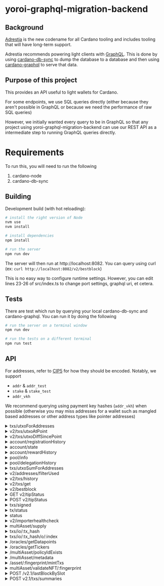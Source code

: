 # yoroi-graphql-migration-backend

## Background

[Adrestia](https://github.com/input-output-hk/adrestia) is the new codename for all Cardano tooling and includes tooling that will have long-term support.

Adrestia recommends powering light clients with [GraphQL](https://graphql.org/). This is done by using [cardano-db-sync](https://github.com/input-output-hk/cardano-db-sync) to dump the database to a database and then using [cardano-graphql](https://github.com/input-output-hk/cardano-graphql) to serve that data.

## Purpose of this project

This provides an API useful to light wallets for Cardano.

For some endpoints, we use SQL queries directly (either because they aren't possible in GraphQL or because we need the performance of raw SQL queries)

However, we initially wanted every query to be in GraphQL so that any project using yoroi-graphql-migration-backend can use our REST API as a intermediate step to running GraphQL queries directly.

# Requirements

To run this, you will need to run the following

1. cardano-node
2. cardano-db-sync

## Building

Development build (with hot reloading):

```bash
# install the right version of Node
nvm use
nvm install

# install dependencies
npm install

# run the server
npm run dev
```

The server will then run at http://localhost:8082. You can query using curl (ex: `curl http://localhost:8082/v2/bestblock`)

This is no easy way to configure runtime settings. However, you can edit lines 23-26 of src/index.ts to change port settings, graphql uri, et cetera.

## Tests

There are test which run by querying your local cardano-db-sync and cardano-graphql. You can run it by doing the following

```bash
# run the server on a terminal window
npm run dev

# run the tests on a different terminal
npm run test
```

## API

For addresses, refer to [CIP5](https://github.com/cardano-foundation/CIPs/tree/master/CIP5) for how they should be encoded. Notably, we support

- `addr` & `addr_test`
- `stake` & `stake_test`
- `addr_vkh`

We recommend querying using payment key hashes (`addr_vkh`) when possible (otherwise you may miss addresses for a wallet such as mangled based addresses or other address types like pointer addresses)

<details>
  <summary>txs/utxoForAddresses</summary>
  Input

Up to 50 addresses in the request

```js
{
  // byron addresses, bech32 address, bech32 stake addresses or addr_vkh
  addresses: Array<string>
}
```

Output

```js
Array<{
  utxo_id: string, // concat tx_hash and tx_index
  tx_hash: string,
  tx_index: number,
  block_num: number, // NOTE: not slot_no
  receiver: string,
  amount: string,
  dataHash: string,
  assets: Asset[],
}>
```

</details>

<details>
  <summary>v2/txs/utxoAtPoint</summary>
  This endpoint is based on the current `/txs/utxoForAddresses`. It adds capabilities for passing a reference block and pagination information.

This endpoint basically takes a "snapshot" of how was the UTxO information for the given addresses up to `referenceBlock`, meaning UTxOs created in transactions from blocks after `referenceBlockHash` won't be included, but also that UTxOs spent only in blocks after `referenceBlockHash` will actually be included in the response.

OBS: we don't actually take snapshots, such information can be inferred from on-chain data.

Input

Up to 50 addresses in the request

```js
{
  // byron addresses, bech32 address, bech32 stake addresses or addr_vkh
  addresses: Array<string>,
  page: number,
  pageSize: number,
  referenceBlockHash?: string // the hash of the block
}
```

Output

```js
Array<{
  utxo_id: string, // concat tx_hash and tx_index
  tx_hash: string,
  tx_index: number,
  block_num: number, // NOTE: not slot_no
  receiver: string,
  amount: string,
  assets: Asset[],
}>
```

</details>

<details>
  <summary>v2/txs/utxoDiffSincePoint</summary>
  Returns a diff of inputs and outputs between two points. See the comments next to the request parameters for more information.
  This endpoint is better used in combination with `v2/txs/utxoAtPoint`. After making a request to `v2/txs/utxoAtPoint`, the clients can keep their local copy of the UTxO state by calling `v2/txs/utxoDiffSincePoint` with `afterPoint` or `afterBestBlocks` being built using the block from the previous request as a reference point and making any changes established by the diff, so essentially discarding outputs which have been returned in the diff as inputs and including the new outputs returned by the diff.

Input

```js
{
  // byron addresses, bech32 address, bech32 stake addresses or addr_vkh
  addresses: Array<string>,
  untilBlockHash: string, // only transactions up to this block (including it) will be considered for generating the diff
  // when starting to call this endpoint, the client should set the `blockHash` field. Then the client should pass the returned `lastDiffPointSelected` as `afterPoint` for the next page.
  afterPoint: {
    blockHash: string, // only transactions AFTER this clock will be considered for generating the diff
    ...
  },
  afterBestBlocks?: Array<string> // only transactions after the latest block from this array will be included. The inclusion of `afterBestBlocks` in the request will also add 2 new fields to the response (see the response bellow for more details)
  diffLimit: number // number of diff items to return
}
```

Output

```js
{
  diffItems: Array<{
    type: "output" | "input",
    id: string, // in the format {TX hash}:{output index}
    amount: string,
    assets?: Asset[], // only included for outputs
    block_num?: number // only included for outputs
  }>,
  // An opaque object to mark the end of the returned page (whose size is limited by `diffLimit` of the input). The client should pass this object as the `afterPoint` input for the next page.
  lastDiffPointSelected: Object,
  lastFoundBestBlock?: string, // only included if `afterBestBlocks` was supplied. This will be the latest found block from `afterBestBlocks`
  lastFoundSafeBlock?: string // only included if `afterBestBlocks` was supplied. This will be the latest safe block from `afterBestBlocks`, safe block being the block with the highest depth up to a maximum, determined at runtime by configuration
}
```

</details>

<details>
  <summary>account/registrationHistory</summary>
  Input

```js
{
  // bech32 stake address
  addresses: Array<string>
}
```

Output

```js
{
  [addresses: string]: Array<{|
    slot: number,
    txIndex: number,
    certIndex: number,
    certType: "StakeRegistration"|"StakeDeregistration",
  |}>
}
```

</details>
<details>
  <summary>account/state</summary>
  Input

```js
{
  // bech32 stake addresses
  addresses: Array<string>
}
```

Output

```js
{
  [addresses: string]: null | {|
    poolOperator: null, // not implemented yet
    remainingAmount: string, // current remaining awards
    rewards: string, //all the rewards every added (not implemented yet)
    withdrawals: string // all the withdrawals that have ever happened (not implemented yet)
  |}
}
```

</details>
<details>
  <summary>account/rewardHistory</summary>
  Input

```js
{
  // bech32 stake address
  addresses: Array<string>
}
```

Output

```js
{
  [addresses: string]: Array<{
    epoch: number,
    reward: string,
    poolHash: string,
  }>
}
```

</details>
<details>
  <summary>pool/info</summary>
  Input

```js
{
  poolIds: Array<string> // operator key (pool id)
}
```

Output

```js
{
  [poolId: string]: null | {|
    info: {
      name?: string,
      description?: string,
      ticker?: string,
      ... // other stuff from SMASH.
    },
    history: Array<{|
      epoch: number,
      slot: number,
      tx_ordinal: number
      cert_ordinal: number
      payload: Certificate // see `v2/txs/history`
    |}>
  |}
}
```

</details>
<details>
  <summary>pool/delegationHistory</summary>
  Input

```js
{
  poolRanges: Dictionary<string, Dictionary<string, {fromEpoch: number, toEpoch?: number}>> // operator key (pool id), fromEpoch and toEpoch are inclusive
}
```

Output

```js
[
  {|
      epoch: number;
      poolHash: string;
      slot: number;
      tx_ordinal: number
      cert_ordinal: number;
      payload: Certificate | null;
      info: {
          name?: string;
          description?: string;
          ticket?: string;
          homepage?: string;
      }
  |}
]
```

</details>
<details>
  <summary>txs/utxoSumForAddresses</summary>
  Input

Up to 50 addresses in the request

```js
{
  addresses: Array<string>
}
```

Output

```js
{
  sum: ?string,
  tokensBalance: [
    amount: string,
    assetId: string
  ]
}
```

</details>
<details>
  <summary>v2/addresses/filterUsed</summary>
  Input

Up to 50 addresses in the request

```js
{
  // byron addresses, bech32 address or addr_vkh
  addresses: Array<string>
}
```

Output

```js
Array<string>
```

</details>
<details>
  <summary>v2/txs/history</summary>
  Since short rollbacks are common (by design) in Cardano Shelley, your app needs to be ready for this. The pagination mechanism should help make this easy for you.

To handle pagination, we use an `after` and `untilBlock` field that refers to positions inside the chain. Usually, pagination works as follows:

1. Query the `bestblock` endpoint to get the current tip of the chain (and call this `untilBlock`)
2. Look up the last transaction your application has saved locally (and call this `after`)
3. Query everything between `untilBlock` and `after`. If `untilBlock` no long exists, requery. If `after` no long exists, mark the transaction as failed and re-query with an earlier transaction
4. If more results were returned than the maximum responses you can receive for one query, find the most recent transction included in the response and set this as the new `after` and then query again (with the same value for `untilBlock`)

**Note**: this endpoint will throw an error if either the `untilBlock` or `after` fields no longer exist inside the blockchain (allowing your app to handle rollbacks). Notably, the error codes are

- 'REFERENCE_BLOCK_MISMATCH'
- 'REFERENCE_TX_NOT_FOUND'
- 'REFERENCE_BEST_BLOCK_MISMATCH'

Input

Up to 50 addresses in the request

```js
{
  // byron addresses, bech32 address, bech32 stake addresses or addr_vkh
  addresses: Array<string>,
  // omitting "after" means you query starting from the genesis block
  after?: {
    block: string, // block hash
    tx: string, // tx hash
  },
  untilBlock: string, // block hash - inclusive
}
```

Output

Up to `50` transactions are returned. Use pagination with the `after` field to get more.

```js
Array<{
  // information that is only present if block is included in the blockchain
  block_num: null | number,
  block_hash: null | string,
  tx_ordinal: null | number,
  time: null | string, // timestamp with timezone
  epoch: null | number,
  slot: null | number,

  // information that is always present
  type: 'byron' | 'shelley',
  hash: string,
  last_update: string, // timestamp with timezone
  tx_state: 'Successful' | 'Failed' | 'Pending',
  inputs: Array<{ // these will be ordered by the input transaction id asc
    address: string,
    amount: string,
    id: string, // concatenation of txHash || index
    index: number,
    txHash: string,
    assets: Asset[]
  }>,
  collateral_inputs: Array<{
    address: string,
    amount: string,
    id: string, // concatenation of txHash || index
    index: number,
    txHash: string,
    assets: Asset[]
  }>,
  outputs: Array<{ //these will be ordered by transaction index asc.
    address: string,
    amount: string,
    dataHash: string,
    assets: Asset[]
  }>,
  withdrawals: Array<{| address: string, // hex
    amount: string
  |}>,
  certificates: Array<{|
    kind: 'StakeRegistration',
    rewardAddress:string, //hex
  |} | {|
    kind: 'StakeDeregistration',
    rewardAddress:string, // hex
  |} | {|
    kind: 'StakeDelegation',
    rewardAddress:string, // hex
    poolKeyHash: string, // hex
  |} | {|
    kind: 'PoolRegistration',
    poolParams: {|
      operator: string, // hex
      vrfKeyHash: string, // hex
      pledge: string,
      cost: string,
      margin: number,
      rewardAccount: string, // hex
      poolOwners: Array<string>,  // hex
      relays: Array<{| ipv4: string|null,
        ipv6: string|null,
        dnsName: string|null,
        dnsSrvName: string|null,
        port: string|null |}>,
      poolMetadata: null | {|
        url: string,
        metadataHash: string, //hex
      |},
    |},
  |} | {|
    type: 'PoolRetirement',
    poolKeyHash: string, // hex
    epoch: number,
  |} {|
    type: 'MoveInstantaneousRewardsCert',
    rewards: { [addresses: string]: string } // dictionary of stake addresses to their reward amounts in lovelace
    pot: 0 | 1 // 0 = Reserves, 1 = Treasury
  |}>,
  valid_contract: boolean, // False if the contract is invalid. True if the contract is valid or there is no contract.
  script_size: number, // The sum of the script sizes (in bytes) of scripts in the transaction.
}>
```

</details>

<details>
  <summary>v2/txs/get</summary>
  This endpoint returns the transactions' information given their hashes (or ids).

Since short rollbacks are common (by design) in Cardano Shelley, your app needs to be ready for this.

Input

Up to 100 tx hashes in the request

```js
{
 txHashes: string[],
}
```

Output

Up to `100` transactions are returned. Transactions which are not yet on-chain will be ignored and won't be included in the response. The `txHashes` sent in the request are transformed into keys under the `txs` object, and the value corresponding to this key is the transaction information

```js
txs: {
  "<txHash>": {
    // information that is only present if block is included in the blockchain
    block_num: null | number,
    block_hash: null | string,
    tx_ordinal: null | number,
    time: null | string, // timestamp with timezone
    epoch: null | number,
    slot: null | number,

    // information that is always present
    type: 'byron' | 'shelley',
    hash: string,
    last_update: string, // timestamp with timezone
    tx_state: 'Successful' | 'Failed' | 'Pending',
    inputs: Array<{ // these will be ordered by the input transaction id asc
      address: string,
      amount: string,
      id: string, // concatenation of txHash || index
      index: number,
      txHash: string,
      assets: Asset[]
    }>,
    collateral_inputs: Array<{
      address: string,
      amount: string,
      id: string, // concatenation of txHash || index
      index: number,
      txHash: string,
      assets: Asset[]
    }>,
    outputs: Array<{ //these will be ordered by transaction index asc.
      address: string,
      amount: string,
      dataHash: string,
      assets: Asset[]
    }>,
    withdrawals: Array<{| address: string, // hex
      amount: string
    |}>,
    certificates: Array<{|
      kind: 'StakeRegistration',
      rewardAddress:string, //hex
    |} | {|
      kind: 'StakeDeregistration',
      rewardAddress:string, // hex
    |} | {|
      kind: 'StakeDelegation',
      rewardAddress:string, // hex
      poolKeyHash: string, // hex
    |} | {|
      kind: 'PoolRegistration',
      poolParams: {|
        operator: string, // hex
        vrfKeyHash: string, // hex
        pledge: string,
        cost: string,
        margin: number,
        rewardAccount: string, // hex
        poolOwners: Array<string>,  // hex
        relays: Array<{| ipv4: string|null,
          ipv6: string|null,
          dnsName: string|null,
          dnsSrvName: string|null,
          port: string|null |}>,
        poolMetadata: null | {|
          url: string,
          metadataHash: string, //hex
        |},
      |},
    |} | {|
      type: 'PoolRetirement',
      poolKeyHash: string, // hex
      epoch: number,
    |} {|
      type: 'MoveInstantaneousRewardsCert',
      rewards: { [addresses: string]: string } // dictionary of stake addresses to their reward amounts in lovelace
      pot: 0 | 1 // 0 = Reserves, 1 = Treasury
    |}>,
    valid_contract: boolean, // False if the contract is invalid. True if the contract is valid or there is no contract.
    script_size: number, // The sum of the script sizes (in bytes) of scripts in the transaction.
  }
}
```

</details>

<details>
  <summary>v2/bestblock</summary>
  Input

None (GET request)

Output

```js
{
  // 0 if no blocks in db
  height: number,
  // null when no blocks in db
  epoch: null | number,
  slot: null | number,
  globalSlot: null | number,
  hash: null | string,
}
```

</details>
<details>
  <summary>GET v2/tipStatus</summary>
  Input

None (GET request)

Output

```js
{
  safeBlock: {
    height: number,
    epoch: null | number,
    slot: null | number,
    globalSlot: null | number,
    hash: null | string,
  },
  bestBlock:  {
    height: number,
    epoch: null | number,
    slot: null | number,
    globalSlot: null | number,
    hash: null | string,
  }
}
```

</details>
<details>
  <summary>POST v2/tipStatus</summary>
  Input

```js
{
  reference: {
    bestBlocks: string[]
  }
}
```

Output

```js
{
  safeBlock: string,
  bestBlock: string,
  reference: {
    lastFoundSafeBlock: string,
    lastFoundBestBlock: string
  }
}
```

</details>
<details>
  <summary>txs/signed</summary>
  Input

```js
{
  // base64 encoding of the transaction
  signedTx: string,
}
```

Output

```js
{
  // this is calculated based on the submitted `signedTx`, and will be an exact match of the transaction ID on the blockchain once the transaction is confirmed
  txId: string;
}
```

</details>
<details>
  <summary>tx/status</summary>
  This endpoint is used to return the current on-chain status of up to 100 transactions, given their ids. Currently, we return only the depth, meaning the number of blocks on top of the transactions

Input

```
{
  "txHashes": string[]
}
```

Output: the `txHashes` sent in the request are transformed into keys under the `depth` field, and the value corresponding to this key will be the number of blocks on top of the transaction

```
{
  depth: {
    "<txHash>": number
  },
  submissionStatus?: {
    "<txHash>": "WAITING" | "FAILED" | "MAX_RETRY_REACHED" | "SUCCEESS"
  }
}
```

</details>
<details>
  <summary>status</summary>

This endpoint is used to test whether or not the server can still be reached and get any manually flagged errors.

Input

None (GET request)

Output

```js
{
  isServerOk: boolean, // heartbeat endpoint for server. IF you want the node status, use v2/importerhealthcheck instead
  isMaintenance: boolean, // manually set and indicates you should disable ADA integration in your app until it returns false. Use to avoid weird app-side behavior during server upgrades.
  serverTime: number, // in millisecond unix time
  isQueueOnline: boolean, // indicates if the backend is using the TX queue to submit the signed transactions. Essentially, it returns true if the USE_SIGNED_TX_QUEUE env var is set to "true".
}
```

</details>
<details>
  <summary>v2/importerhealthcheck</summary>
  This endpoint is used to check whether or not the underlying node is properly syncing

Input

None (GET request)

Output

200 status if things look good. Error if node is not syncing

</details>
<details>
  <summary>multiAsset/supply</summary>
  This endpoint is used to get current supplies of given multi assets

Input

```js
{
  // list of multi assets to get supplies of
  assets: Array<{
    policy: string,
    name: string
  }>
}
```

Output

```js
{
  // current supplies of given assets.
  // entry for an asset is null if it is not found.
  supplies: {
    "${asset.policy}.${asset.name}": number | null
  }
}
```

</details>
<details>
  <summary>txs/io/:tx_hash</summary>
  This endpoint is used to get inputs and outputs of a transaction with the given hash

Input

None (GET request)

Output

```
{
  inputs: Array<{ // these will be ordered by the input transaction id asc
    address: string,
    amount: string,
    id: string, // concatenation of txHash || index
    index: number,
    txHash: string,
    assets: Asset[]
  }>,
  collateralInputs: Array<{
    address: string,
    amount: string,
    id: string, // concatenation of txHash || index
    index: number,
    txHash: string,
    assets: Asset[]
  }>,
  outputs: Array<{ //these will be ordered by transaction index asc.
    address: string,
    amount: string,
    dataHash: string,
    assets: Asset[]
  }>,
}
```

</details>
<details>
  <summary>txs/io/:tx_hash/o/:index</summary>
  This endpoint is used to get a single output with the given index of a transaction with the given hash

Input

None (GET request)

Output

```
{
  output: {
    address: string,
    amount: string,
    dataHash: string,
    assets: Asset[]
  },
}
```

</details>
<details>
  <summary>/oracles/getDatapoints</summary>
  This endpoint is used to return specific data (data point) of a specified oracle.

There are two usages of this endpoint - with and without source.
This is because when calling with source, ticker becomes mandatory.

1. without specifying source:

Input

```js
{
  addresses: Array<string>, // mandatory, bech32 addresses of trusted oracles
  ticker?: string,  // optional. If not set, fetch all available tickers. If set, fetch only that ticker
  blockNum?: number, // optional. If not set, fetch latest `count` data and order desc.
  // If set, find `count` nearest (absolute) values around that block
  // e.g. with block_no = 100, count = 3 and data at blocks 85,90,100,115,135, returned data will be for blocks:
  // 100 (absolute distance 0), 90 (absolute distance 10) and 115 (absolute distance 15 - same as block 85, but more recent)
  // i.e. nearest blocks to the block specified
  // in case of a draw we display the more recent block
  count?: number, // optional, default 1, max 10
}
```

Output

```js
[addresses: string]: undefined | {
  blockDistance: number | null,
  blockNumber: number,
  txHash: string,
  txIndex: number,
  payload: any, // if a ticker is specified, then array of JSON with data,
               // if not specified then all tickers are returned in form of [ticker: string]: Array<any>
}
```

2. with source (and thus also ticker) specified:

Input

```js
{
  addresses: Array<string>, // mandatory, bech32 addresses of trusted oracles
  ticker: string,  // mandatory. When filtering with source, tickers are mandatory
  blockNum?: number, // optional. If not set, fetch latest `count` data and order desc.
  // If set, find `count` nearest (absolute) values around that block
  // e.g. with block_no = 100, count = 3 and data at blocks 85,90,100,115,135, returned data will be for blocks:
  // 100 (absolute distance 0), 90 (absolute distance 10) and 115 (absolute distance 15 - same as block 85, but more recent)
  // i.e. nearest blocks to the block specified
  // in case of a draw we display the more recent block
  source: string, // mandatory. Source of the data
  count?: number, // optional, default 1, max 10
}
```

Output

```js
[addresses: string]: undefined | {
  blockDistance: number | null,
  blockNumber: number,
  txHash: string,
  txIndex: number,
  payload: any, // JSON with data
}
```

</details>
<details>
  <summary>/oracles/getTickers</summary>
  This endpoint is used to return all available tickers of a specified array of oracles.

Input

```js
{
  addresses: Array<string>, // bech32 addresses of trusted oracles
}
```

Output

```js
[addresses: string]: undefined | {
  Array<{
    ticker: string,
    latestBlock: number,
  }>
}
```

</details>
<details>
  <summary>/multiAsset/policyIdExists</summary>
  This endpoint is used to check if given policyIds and (optionally) fingerprints already exist on chain.

Number of policyIds need to be in [0, 100]

Number of fingerprints need to be in [0, 100]

Input

```js
{
  policyIds: Array<string>, // hex encoded policyIds that will be checked,
  fingerprints?: Array<string>, // fingerprints that will be checked,
}
```

Output

```js
{
  policyIdResults: Array<{
    [policyId: string]: boolean
  }>,
  fingerprintResults?: Array<{
    [fingerprint: string]: boolean
  }>
}
```

</details>
<details>
  <summary>/multiAsset/metadata</summary>
  Retrieves on-chain metadata for assets.

Input

```js
{
  assets: Array<{
    nameHex: string,
    policy: string,
  }>
}
```

or

```js
{
  assets: Array<{
    name: string,
    policy: string,
  }>
}
```

Prefer the first one, where the asset names are passes as hex strings via the `nameHex` field.

Output

```js
{
  // the key in this case is a combination of policy and name, separated by a dot: "policy"."name"
  [asset: string]: {
    key: string, // the metadata label key. e.g. 721 in case of NFTs
    metadata: any
  }
}
```

</details>
<details>
  <summary>/asset/:fingerprint/mintTxs</summary>
  Retrieves all minting transactions for the given asset fingerprint together with its metadata, if any.

Output

```js
{
  policy: string, // hex-encoded policy
  name: string, // hex-encoded asset name
  txs: Array<{
    hash: string,
    block: {
      slot: number,
      epoch: number
    },
    metadata?: {
      key: number,
      json: any
    }
  }>
}
```

</details>

<details>
  <summary>multiAsset/validateNFT/:fingerprint</summary>
  Retrieves image from an NFT and validates it. In case this was already done for the given NFT, simply return the validation results

Input

None (GET request)

Outputs:

**_200 OK_** (when the validation already happened)

```js
{
  status: string,
  contents: Array<string>,
  originalStatus: string,
  thirdPartyReport: any
}
```

**_204 No Content_** (when NFT is sent for validation)

```js
{
}
```

</details>

<details>
  <summary> POST /v2.1/lastBlockBySlot</summary>

Resolve the latest block created at a slot equal to or lower than a given slot.

#### Request

The field slots are required to be a non-empty array. Each entry is a tuple of two numbers: epoch and slot.

```ts
type SlotNo = number;
type EpochNo = number;
type Request = {
  slots: Array<[EpochNo, SlotNo]>;
};
```

#### Response

```ts
type Slot = [EpochNo, SlotNo];
type Response = {
  blockHashes: {
    [key: Slot]: string | null;
  };
};
```

</details>

<details>
  <summary>POST v2.1/txs/summaries</summary>
  Return transaction summaries for addresses.

Input

```js
{
  // byron addresses, bech32 address, bech32 stake addresses or addr_vkh
  addresses: Array<string>,
  before: {
    blockHash: string, // return txs before this block
    txHash?: string, // if specified, also return txs in the block but before this tx
  },
}
```

Output

```js
{
  [address: string]: [ // for each address in the input address list that has txs
    {
      txHash: string, // hash of the tx
      blockHash: string, // hash of the block containing the tx
      txBlockIndex: number, // the index of the tx in the block
      epoch: number, // epoch number of the block containing the tx
      slot: number, // absolute block number of the block containing the tx
    }
  ]
}
```

</details>
